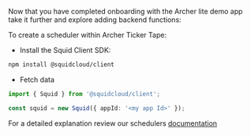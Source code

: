 Now that you have completed onboarding with the Archer lite demo app take it further and explore adding backend functions:

To create a scheduler within Archer Ticker Tape:

* Install the Squid Client SDK:

```sh
npm install @squidcloud/client
```

* Fetch data
```typescript
import { Squid } from '@squidcloud/client';

const squid = new Squid({ appId: '<my app Id>' });
```

For a detailed explanation review our schedulers [documentation](https://docs.squid.cloud)
